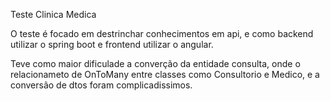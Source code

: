 Teste Clinica Medica

O teste é focado em destrinchar conhecimentos em api, e como backend utilizar o spring boot e frontend utilizar o angular.

Teve como maior dificulade a converção da entidade consulta, onde o relacionameto de OnToMany entre classes como Consultorio e Medico, 
e a conversão de dtos foram complicadissimos.

